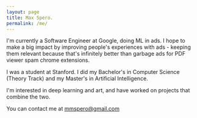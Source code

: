 ```yaml
---
layout: page
title: Max Spero. 
permalink: /me/
---
```


I'm currently a Software Engineer at Google, doing ML in ads. I hope to make a big impact by improving people's experiences with ads - keeping them relevant because that's infinitely better than garbage ads for PDF viewer spam chrome extensions.

I was a student at Stanford. I did my Bachelor's in Computer Science (Theory Track) and my Master's in Artificial Intelligence.

I'm interested in deep learning and art, and have worked on projects that combine the two.

You can contact me at [mmspero@gmail.com](mailto://mmspero@gmail.com)
